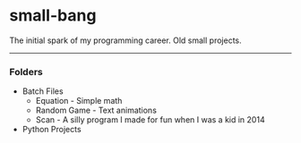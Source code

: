 # small-bang
The initial spark of my programming career. Old small projects.

---

### Folders
- Batch Files
  - Equation - Simple math
  - Random Game - Text animations
  - Scan - A silly program I made for fun when I was a kid in 2014
- Python Projects
